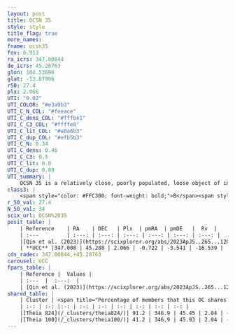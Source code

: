 ```yaml
---
layout: post
title: OCSN 35
style: style
title_flag: true
more_names: 
fname: ocsn35
fov: 0.913
ra_icrs: 347.00844
de_icrs: 45.28763
glon: 104.53696
glat: -13.87996
r50: 27.4
plx: 2.066
UTI: "0.02"
UTI_COLOR: "#e3a9b3"
UTI_C_N_COL: "#feeace"
UTI_C_dens_COL: "#fffbe1"
UTI_C_C3_COL: "#ffffe8"
UTI_C_lit_COL: "#e0a6b3"
UTI_C_dup_COL: "#efb5b3"
UTI_C_N: 0.34
UTI_C_dens: 0.46
UTI_C_C3: 0.5
UTI_C_lit: 0.0
UTI_C_dup: 0.09
UTI_summary: |
    OCSN 35 is a relatively close, poorly populated, loose object of intermediate C3 quality. It was recently reported in the literature.<br><br><span style="color: #99180f; font-weight: bold;">Warning: </span>This is very likely a duplicate object, which shares a large percentage of members with at least one previously reported entry.
class3: |
    <span style="color: #FFC300; font-weight: bold;">B</span><span style="color: #FFC300; font-weight: bold;">B</span>
r_50_val: 27.4
N_50_val: 34
scix_url: OCSN%2035
posit_table: |
    | Reference    | RA    | DEC   | Plx  | pmRA  | pmDE   |  Rv  |
    | :---         | :---: | :---: | :---: | :---: | :---: | :---: |
    |[Qin et al. (2023)](https://scixplorer.org/abs/2023ApJS..265...12Q) | 346.82 | 45.44 | 1.99 | -0.66 | -3.57 | -14.21 |
    | **UCC** |347.008 | 45.288 | 2.066 | -0.722 | -3.541 | -16.539 | 
cds_radec: 347.00844,+45.28763
carousel: UCC
fpars_table: |
    | Reference |  Values |
    | :---  |  :---:  |
    | [Qin et al. (2023)](https://scixplorer.org/abs/2023ApJS..265...12Q) | `E(B-V)=0.15, m-M=8.89, logt=7.7` |
shared_table: |
    | Cluster | <span title="Percentage of members that this OC shares with the ones listed">%</span>   | RA   | DEC   | Plx   | pmRA  | pmDE  | Rv | UTI |
    | :-: | :-: |:-: | :-: | :-: | :-: | :-: | :-: | :-: |
    |[Theia 824](/_clusters/theia824/)| 91.2 | 346.9 | 45.45 | 2.04 | -0.78 | -3.31 | -13.76 |0.45 |
    |[Theia 100](/_clusters/theia100/)| 41.2 | 346.9 | 45.93 | 2.04 | -0.81 | -3.03 | -12.98 |0.13 |
---
```

